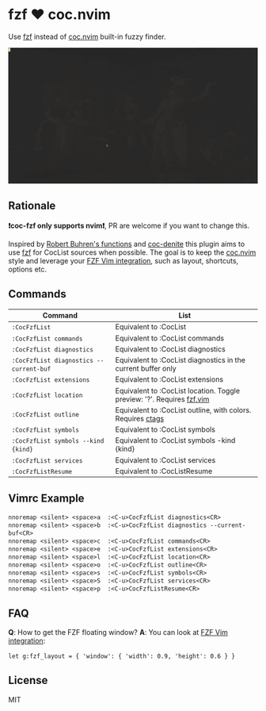 fzf :heart: coc.nvim
===============

Use [fzf][fzf] instead of [coc.nvim][coc.nvim] built-in fuzzy finder.

![](https://raw.githubusercontent.com/antoinemadec/gif/master/coc_fzf.gif)

Rationale
---------

**❗coc-fzf only supports nvim❗**, PR are welcome if you want to change this.

Inspired by [Robert Buhren's functions][RobertBuhren] and [coc-denite][coc_denite] this plugin aims to use [fzf][fzf] for CocList sources when possible.
The goal is to keep the [coc.nvim][coc.nvim] style and leverage your [FZF Vim integration][fzf_vim_integration], such as layout, shortcuts, options etc.

Commands
---------

| Command                                 | List                                                                             |
| ---                                     | ---                                                                              |
| `:CocFzfList        `                     | Equivalent to :CocList                                                           |
| `:CocFzfList commands`                    | Equivalent to :CocList commands                                                  |
| `:CocFzfList diagnostics`                 | Equivalent to :CocList diagnostics                                               |
| `:CocFzfList diagnostics --current-buf`   | Equivalent to :CocList diagnostics in the current buffer only                    |
| `:CocFzfList extensions`                  | Equivalent to :CocList extensions                                                |
| `:CocFzfList location`                    | Equivalent to :CocList location. Toggle preview: '?'. Requires [fzf.vim][fzfvim]           |
| `:CocFzfList outline`                     | Equivalent to :CocList outline, with colors. Requires [ctags][ctags]                      |
| `:CocFzfList symbols`                     | Equivalent to :CocList symbols                                                   |
| `:CocFzfList symbols --kind {kind}`       | Equivalent to :CocList symbols -kind {kind}                                      |
| `:CocFzfList services`                    | Equivalent to :CocList services                                                  |
| `:CocFzfListResume`                       | Equivalent to :CocListResume                                                     |

Vimrc Example
---------

```vim
nnoremap <silent> <space>a  :<C-u>CocFzfList diagnostics<CR>
nnoremap <silent> <space>b  :<C-u>CocFzfList diagnostics --current-buf<CR>
nnoremap <silent> <space>c  :<C-u>CocFzfList commands<CR>
nnoremap <silent> <space>e  :<C-u>CocFzfList extensions<CR>
nnoremap <silent> <space>l  :<C-u>CocFzfList location<CR>
nnoremap <silent> <space>o  :<C-u>CocFzfList outline<CR>
nnoremap <silent> <space>s  :<C-u>CocFzfList symbols<CR>
nnoremap <silent> <space>S  :<C-u>CocFzfList services<CR>
nnoremap <silent> <space>p  :<C-u>CocFzfListResume<CR>
```

FAQ
---------

**Q**: How to get the FZF floating window?
**A**: You can look at [FZF Vim integration][fzf_vim_integration]:
```vim
let g:fzf_layout = { 'window': { 'width': 0.9, 'height': 0.6 } }
```

License
-------

MIT

[fzf_vim_integration]: https://github.com/junegunn/fzf/blob/master/README-VIM.md
[fzf]:                 https://github.com/junegunn/fzf
[coc.nvim]:            https://github.com/neoclide/coc.nvim
[RobertBuhren]:        https://gist.github.com/RobertBuhren/02e05506255c667c0038ce74ee1cef96
[coc_denite]:          https://github.com/neoclide/coc-denite
[ctags]:               https://github.com/universal-ctags/ctags
[fzfvim]:              https://github.com/junegunn/fzf.vim

